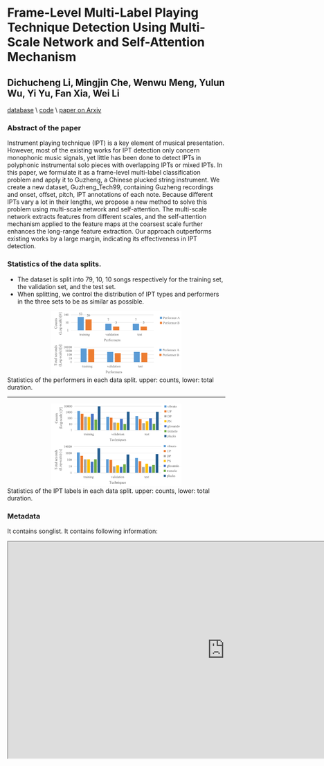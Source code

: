 # Frame-Level Multi-Label Playing Technique Detection Using Multi-Scale Network and Self-Attention Mechanism
## Dichucheng Li, Mingjin Che, Wenwu Meng, Yulun Wu, Yi Yu, Fan Xia, Wei Li
[database](https://ccmusic-database.github.io/en/database/csmtd.html#Tech99) \\
[code](https://github.com/LiDCC/GuzhengTech99) \\
[paper on Arxiv](https://arxiv.org/pdf/2303.13272.pdf)

### Abstract of the paper
Instrument playing technique (IPT) is a key element of musical presentation. However, most of the existing works for IPT detection only concern monophonic music signals, yet little has been done to detect IPTs in polyphonic instrumental solo pieces with overlapping IPTs or mixed IPTs. In this paper, we formulate it as a frame-level multi-label classification problem and apply it to Guzheng, a Chinese plucked string instrument. We create a new dataset, Guzheng\_Tech99, containing Guzheng recordings and onset, offset, pitch, IPT annotations of each note. Because different IPTs vary a lot in their lengths, we propose a new method to solve this problem using multi-scale network and self-attention. The multi-scale network extracts features from different scales, and the self-attention mechanism applied to the feature maps at the coarsest scale further enhances the long-range feature extraction. Our approach outperforms existing works by a large margin, indicating its effectiveness in IPT detection.

### Statistics of the data splits.
 - The dataset is split into 79, 10, 10 songs respectively for the training set, the validation set, and the test set. 
 - When splitting, we control the distribution of IPT types and performers in the three sets to be as similar as possible.
<div style="text-align: center;">
    <img src="./img/Performer_sta.png" width="300px">
</div>
Statistics of the performers in each data split. upper: counts, lower: total duration.

---------------------------------------------------------------------------------------------

<div style="text-align: center;">
    <img src="./img/IPT_sta.png" width="300px">
</div>
Statistics of the IPT labels in each data split. upper: counts, lower: total duration.

### Metadata
It contains songlist. It contains following information:

<iframe width="1000" height="500" src="https://docs.google.com/spreadsheets/d/e/2PACX-1vRFogTkRxz7V736qZ0Bg243kQFa3Jy5NapjypwMfRlg0LpMq7ma4ehmJ-G-cH7Ny_h9PJDKK88u7W2h/pubhtml?widget=true&amp;headers=false"></iframe>